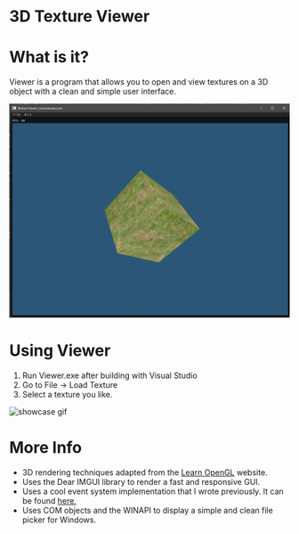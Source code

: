 # 3D Texture Viewer

# What is it?
Viewer is a program that allows you to open and view textures on a 3D object with a clean and simple user interface.

![showcase image](texview.png)

# Using Viewer
1. Run Viewer.exe after building with Visual Studio
2. Go to File -> Load Texture
3. Select a texture you like.

![showcase gif](showcase.gif)
# More Info
 - 3D rendering techniques adapted from the [Learn OpenGL](https://learnopengl.com) website.
 - Uses the Dear IMGUI library to render a fast and responsive GUI.
 - Uses a cool event system implementation that I wrote previously. It can be found [here.](https://github.com/wmcnamara/delegate)
 - Uses COM objects and the WINAPI to display a simple and clean file picker for Windows.
